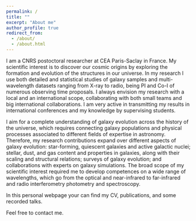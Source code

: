 ```yaml
---
permalink: /
title: ""
excerpt: "About me"
author_profile: true
redirect_from: 
  - /about/
  - /about.html
---
```


I am a CNRS postoctoral researcher at CEA Paris-Saclay in France. My scientific interest is to discover our cosmic origins by exploring the formation and evolution of the structures in our universe. In my research I use both detailed and statistical studies of galaxy samples and multi-wavelength datasets ranging from X-ray to radio, being PI and Co-I of numerous observing time proposals. I always envision my research with a local and an international scope, collaborating with both small teams and big international collaborations. I am very active in transmitting my results in international conferences and my knowledge by supervising students.

I aim for a complete understanding of galaxy evolution across the history of the universe, which requires connecting galaxy populations and physical processes associated to different fields of expertise in astronomy. Therefore, my research contributions expand over different aspects of galaxy evolution: star-forming, quiescent galaxies and active galactic nuclei; stellar, dust, and gas content and properties in galaxies, along with their scaling and structural relations; surveys of galaxy evolution; and collaborations with experts on galaxy simulations. The broad scope of my scientific interest required me to develop competences on a wide range of wavelengths, which go from the optical and near-infrared to far-infrared and radio interferometry photometry and spectroscopy.

In this personal webpage your can find my CV, publications, and some recorded talks.

Feel free to contact me.

